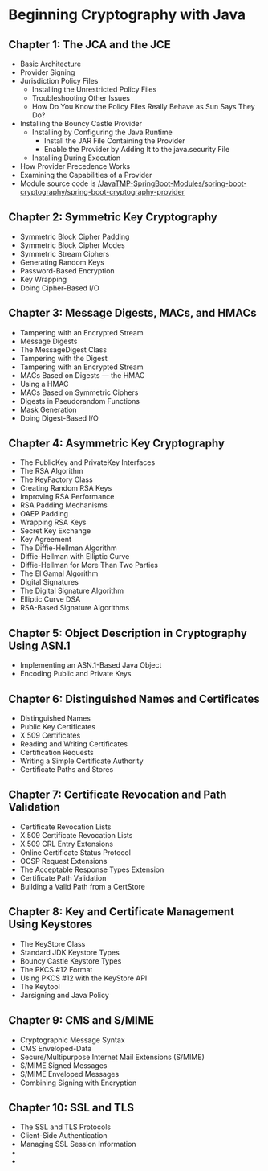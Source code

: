 # Beginning Cryptography with Java

## Chapter 1: The JCA and the JCE
- Basic Architecture
- Provider Signing
- Jurisdiction Policy Files
    - Installing the Unrestricted Policy Files
    - Troubleshooting Other Issues
    - How Do You Know the Policy Files Really Behave as Sun Says They Do?
- Installing the Bouncy Castle Provider
    - Installing by Configuring the Java Runtime
        - Install the JAR File Containing the Provider
        - Enable the Provider by Adding It to the java.security File
    - Installing During Execution
- How Provider Precedence Works
- Examining the Capabilities of a Provider
- Module source code is [/JavaTMP-SpringBoot-Modules/spring-boot-cryptography/spring-boot-cryptography-provider](/JavaTMP-SpringBoot-Modules/spring-boot-cryptography/spring-boot-cryptography-provider)

## Chapter 2: Symmetric Key Cryptography
- Symmetric Block Cipher Padding
- Symmetric Block Cipher Modes
- Symmetric Stream Ciphers
- Generating Random Keys
- Password-Based Encryption
- Key Wrapping
- Doing Cipher-Based I/O

## Chapter 3: Message Digests, MACs, and HMACs 
- Tampering with an Encrypted Stream
- Message Digests
- The MessageDigest Class
- Tampering with the Digest
- Tampering with an Encrypted Stream
- MACs Based on Digests — the HMAC
- Using a HMAC
- MACs Based on Symmetric Ciphers
- Digests in Pseudorandom Functions
- Mask Generation
- Doing Digest-Based I/O

## Chapter 4: Asymmetric Key Cryptography
- The PublicKey and PrivateKey Interfaces
- The RSA Algorithm
- The KeyFactory Class
- Creating Random RSA Keys
- Improving RSA Performance
- RSA Padding Mechanisms
- OAEP Padding
- Wrapping RSA Keys
- Secret Key Exchange
- Key Agreement
- The Diffie-Hellman Algorithm
- Diffie-Hellman with Elliptic Curve
- Diffie-Hellman for More Than Two Parties
- The El Gamal Algorithm
- Digital Signatures
- The Digital Signature Algorithm
- Elliptic Curve DSA
- RSA-Based Signature Algorithms

## Chapter 5: Object Description in Cryptography Using ASN.1
- Implementing an ASN.1-Based Java Object
- Encoding Public and Private Keys

## Chapter 6: Distinguished Names and Certificates
- Distinguished Names
- Public Key Certificates
- X.509 Certificates
- Reading and Writing Certificates
- Certification Requests
- Writing a Simple Certificate Authority
- Certificate Paths and Stores

## Chapter 7: Certificate Revocation and Path Validation
- Certificate Revocation Lists
- X.509 Certificate Revocation Lists
- X.509 CRL Entry Extensions
- Online Certificate Status Protocol
- OCSP Request Extensions
- The Acceptable Response Types Extension
- Certificate Path Validation
- Building a Valid Path from a CertStore

## Chapter 8: Key and Certificate Management Using Keystores
- The KeyStore Class
- Standard JDK Keystore Types
- Bouncy Castle Keystore Types
- The PKCS #12 Format
- Using PKCS #12 with the KeyStore API
- The Keytool
- Jarsigning and Java Policy

## Chapter 9: CMS and S/MIME
- Cryptographic Message Syntax
- CMS Enveloped-Data
- Secure/Multipurpose Internet Mail Extensions (S/MIME)
- S/MIME Signed Messages
- S/MIME Enveloped Messages
- Combining Signing with Encryption

## Chapter 10: SSL and TLS
- The SSL and TLS Protocols
- Client-Side Authentication
- Managing SSL Session Information
- 
- 

## 











